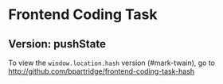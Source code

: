 # Frontend Coding Task

## Version: pushState

To view the `window.location.hash` version (#mark-twain), go to http://github.com/bpartridge/frontend-coding-task-hash
